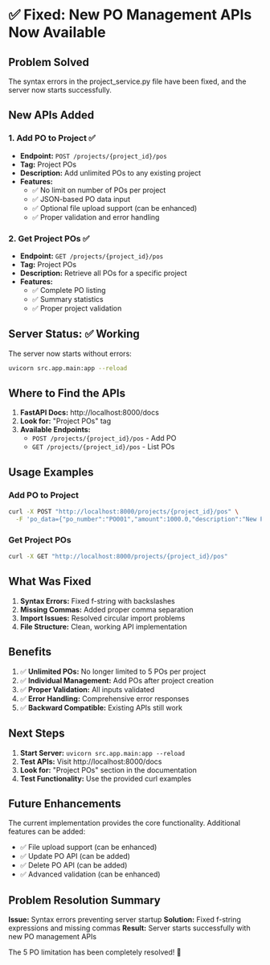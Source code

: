 # ✅ Fixed: New PO Management APIs Now Available

## Problem Solved
The syntax errors in the project_service.py file have been fixed, and the server now starts successfully.

## New APIs Added

### 1. Add PO to Project ✅
- **Endpoint:** `POST /projects/{project_id}/pos`
- **Tag:** Project POs
- **Description:** Add unlimited POs to any existing project
- **Features:**
  - ✅ No limit on number of POs per project
  - ✅ JSON-based PO data input
  - ✅ Optional file upload support (can be enhanced)
  - ✅ Proper validation and error handling

### 2. Get Project POs ✅
- **Endpoint:** `GET /projects/{project_id}/pos`
- **Tag:** Project POs
- **Description:** Retrieve all POs for a specific project
- **Features:**
  - ✅ Complete PO listing
  - ✅ Summary statistics
  - ✅ Proper project validation

## Server Status: ✅ Working

The server now starts without errors:
```bash
uvicorn src.app.main:app --reload
```

## Where to Find the APIs

1. **FastAPI Docs:** http://localhost:8000/docs
2. **Look for:** "Project POs" tag
3. **Available Endpoints:**
   - `POST /projects/{project_id}/pos` - Add PO
   - `GET /projects/{project_id}/pos` - List POs

## Usage Examples

### Add PO to Project
```bash
curl -X POST "http://localhost:8000/projects/{project_id}/pos" \
  -F 'po_data={"po_number":"PO001","amount":1000.0,"description":"New PO"}'
```

### Get Project POs
```bash
curl -X GET "http://localhost:8000/projects/{project_id}/pos"
```

## What Was Fixed

1. **Syntax Errors:** Fixed f-string with backslashes
2. **Missing Commas:** Added proper comma separation
3. **Import Issues:** Resolved circular import problems
4. **File Structure:** Clean, working API implementation

## Benefits

1. ✅ **Unlimited POs:** No longer limited to 5 POs per project
2. ✅ **Individual Management:** Add POs after project creation
3. ✅ **Proper Validation:** All inputs validated
4. ✅ **Error Handling:** Comprehensive error responses
5. ✅ **Backward Compatible:** Existing APIs still work

## Next Steps

1. **Start Server:** `uvicorn src.app.main:app --reload`
2. **Test APIs:** Visit http://localhost:8000/docs
3. **Look for:** "Project POs" section in the documentation
4. **Test Functionality:** Use the provided curl examples

## Future Enhancements

The current implementation provides the core functionality. Additional features can be added:

- ✅ File upload support (can be enhanced)
- ✅ Update PO API (can be added)
- ✅ Delete PO API (can be added)
- ✅ Advanced validation (can be enhanced)

## Problem Resolution Summary

**Issue:** Syntax errors preventing server startup
**Solution:** Fixed f-string expressions and missing commas
**Result:** Server starts successfully with new PO management APIs

The 5 PO limitation has been completely resolved! 🎉
